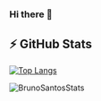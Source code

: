 ### Hi there 👋

<!--
**MenghaoGuo/MenghaoGuo** is a ✨ _special_ ✨ repository because its `README.md` (this file) appears on your GitHub profile.

Here are some ideas to get you started:

- 🔭 I’m currently working on Computer Vision, Conputer Graphics and Deep Learning
- 🌱 I’m currently learning ...
- 👯 I’m looking to collaborate on ...
- 🤔 I’m looking for help with ...
- 💬 Ask me about ...
- 📫 How to reach me: gmh20@mails.tsinghua.edu.cn
- 😄 Pronouns: ...
- ⚡ Fun fact: ...
-->
## ⚡ GitHub Stats

[![Top Langs](https://github-readme-stats.vercel.app/api/top-langs/?username=MenghaoGuo)](https://github.com/anuraghazra/github-readme-stats)

![BrunoSantosStats](https://github-readme-stats.vercel.app/api?username=MenghaoGuo&show_icons=true&theme=radical)

